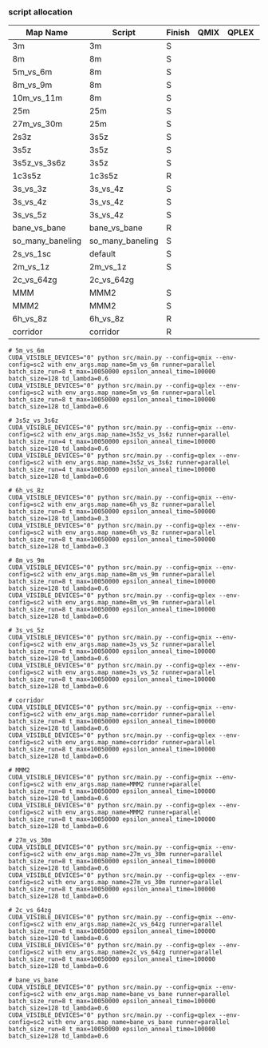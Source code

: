### script allocation

| Map Name         | Script           | Finish | QMIX | QPLEX | VDN  | MAPPO | HAPPO |
| ---------------- | ---------------- | ------ | ---- | ----- | ---- | ----- | ----- |
| 3m               | 3m               |   S    |      |       |      |       |       |
| 8m               | 8m               |   S    |      |       |      |       |       |
| 5m_vs_6m         | 8m               |   S    |      |       |      |       |       |
| 8m_vs_9m         | 8m               |   S    |      |       |      |       |       |
| 10m_vs_11m       | 8m               |   S    |      |       |      |       |       |
| 25m              | 25m              |   S    |      |       |      |       |       |
| 27m_vs_30m       | 25m              |   S    |      |       |      |       |       |
| 2s3z             | 3s5z             |   S    |      |       |      |       |       |
| 3s5z             | 3s5z             |   S    |      |       |      |       |       |
| 3s5z_vs_3s6z     | 3s5z             |   S    |      |       |      |       |       |
| 1c3s5z           | 1c3s5z           |   R    |      |       |      |       |       |
| 3s_vs_3z         | 3s_vs_4z         |   S    |      |       |      |       |       |
| 3s_vs_4z         | 3s_vs_4z         |   S    |      |       |      |       |       |
| 3s_vs_5z         | 3s_vs_4z         |   S    |      |       |      |       |       |
| bane_vs_bane     | bane_vs_bane     |   R    |      |       |      |       |       |
| so_many_baneling | so_many_baneling |   S    |      |       |      |       |       |
| 2s_vs_1sc        | default          |   S    |      |       |      |       |       |
| 2m_vs_1z         | 2m_vs_1z         |   S    |      |       |      |       |       |
| 2c_vs_64zg       | 2c_vs_64zg       |        |      |       |      |       |       |
| MMM              | MMM2             |   S    |      |       |      |       |       |
| MMM2             | MMM2             |   S    |      |       |      |       |       |
| 6h_vs_8z         | 6h_vs_8z         |   R    |      |       |      |       |       |
| corridor         | corridor         |   R    |      |       |      |       |       |

~~~
# 5m_vs_6m
CUDA_VISIBLE_DEVICES="0" python src/main.py --config=qmix --env-config=sc2 with env_args.map_name=5m_vs_6m runner=parallel batch_size_run=8 t_max=10050000 epsilon_anneal_time=100000 batch_size=128 td_lambda=0.6
CUDA_VISIBLE_DEVICES="0" python src/main.py --config=qplex --env-config=sc2 with env_args.map_name=5m_vs_6m runner=parallel batch_size_run=8 t_max=10050000 epsilon_anneal_time=100000 batch_size=128 td_lambda=0.6

# 3s5z_vs_3s6z
CUDA_VISIBLE_DEVICES="0" python src/main.py --config=qmix --env-config=sc2 with env_args.map_name=3s5z_vs_3s6z runner=parallel batch_size_run=4 t_max=10050000 epsilon_anneal_time=100000 batch_size=128 td_lambda=0.6
CUDA_VISIBLE_DEVICES="0" python src/main.py --config=qplex --env-config=sc2 with env_args.map_name=3s5z_vs_3s6z runner=parallel batch_size_run=4 t_max=10050000 epsilon_anneal_time=100000 batch_size=128 td_lambda=0.6

# 6h_vs_8z
CUDA_VISIBLE_DEVICES="0" python src/main.py --config=qmix --env-config=sc2 with env_args.map_name=6h_vs_8z runner=parallel batch_size_run=8 t_max=10050000 epsilon_anneal_time=500000 batch_size=128 td_lambda=0.3
CUDA_VISIBLE_DEVICES="0" python src/main.py --config=qplex --env-config=sc2 with env_args.map_name=6h_vs_8z runner=parallel batch_size_run=8 t_max=10050000 epsilon_anneal_time=500000 batch_size=128 td_lambda=0.3

# 8m_vs_9m
CUDA_VISIBLE_DEVICES="0" python src/main.py --config=qmix --env-config=sc2 with env_args.map_name=8m_vs_9m runner=parallel batch_size_run=8 t_max=10050000 epsilon_anneal_time=100000 batch_size=128 td_lambda=0.6
CUDA_VISIBLE_DEVICES="0" python src/main.py --config=qplex --env-config=sc2 with env_args.map_name=8m_vs_9m runner=parallel batch_size_run=8 t_max=10050000 epsilon_anneal_time=100000 batch_size=128 td_lambda=0.6

# 3s_vs_5z
CUDA_VISIBLE_DEVICES="0" python src/main.py --config=qmix --env-config=sc2 with env_args.map_name=3s_vs_5z runner=parallel batch_size_run=8 t_max=10050000 epsilon_anneal_time=100000 batch_size=128 td_lambda=0.6
CUDA_VISIBLE_DEVICES="0" python src/main.py --config=qplex --env-config=sc2 with env_args.map_name=3s_vs_5z runner=parallel batch_size_run=8 t_max=10050000 epsilon_anneal_time=100000 batch_size=128 td_lambda=0.6

# corridor
CUDA_VISIBLE_DEVICES="0" python src/main.py --config=qmix --env-config=sc2 with env_args.map_name=corridor runner=parallel batch_size_run=8 t_max=10050000 epsilon_anneal_time=100000 batch_size=128 td_lambda=0.6
CUDA_VISIBLE_DEVICES="0" python src/main.py --config=qplex --env-config=sc2 with env_args.map_name=corridor runner=parallel batch_size_run=8 t_max=10050000 epsilon_anneal_time=100000 batch_size=128 td_lambda=0.6

# MMM2
CUDA_VISIBLE_DEVICES="0" python src/main.py --config=qmix --env-config=sc2 with env_args.map_name=MMM2 runner=parallel batch_size_run=8 t_max=10050000 epsilon_anneal_time=100000 batch_size=128 td_lambda=0.6
CUDA_VISIBLE_DEVICES="0" python src/main.py --config=qplex --env-config=sc2 with env_args.map_name=MMM2 runner=parallel batch_size_run=8 t_max=10050000 epsilon_anneal_time=100000 batch_size=128 td_lambda=0.6

# 27m_vs_30m
CUDA_VISIBLE_DEVICES="0" python src/main.py --config=qmix --env-config=sc2 with env_args.map_name=27m_vs_30m runner=parallel batch_size_run=8 t_max=10050000 epsilon_anneal_time=100000 batch_size=128 td_lambda=0.6
CUDA_VISIBLE_DEVICES="0" python src/main.py --config=qplex --env-config=sc2 with env_args.map_name=27m_vs_30m runner=parallel batch_size_run=8 t_max=10050000 epsilon_anneal_time=100000 batch_size=128 td_lambda=0.6

# 2c_vs_64zg
CUDA_VISIBLE_DEVICES="0" python src/main.py --config=qmix --env-config=sc2 with env_args.map_name=2c_vs_64zg runner=parallel batch_size_run=8 t_max=10050000 epsilon_anneal_time=100000 batch_size=128 td_lambda=0.6
CUDA_VISIBLE_DEVICES="0" python src/main.py --config=qplex --env-config=sc2 with env_args.map_name=2c_vs_64zg runner=parallel batch_size_run=8 t_max=10050000 epsilon_anneal_time=100000 batch_size=128 td_lambda=0.6

# bane_vs_bane
CUDA_VISIBLE_DEVICES="0" python src/main.py --config=qmix --env-config=sc2 with env_args.map_name=bane_vs_bane runner=parallel batch_size_run=8 t_max=10050000 epsilon_anneal_time=100000 batch_size=128 td_lambda=0.6
CUDA_VISIBLE_DEVICES="0" python src/main.py --config=qplex --env-config=sc2 with env_args.map_name=bane_vs_bane runner=parallel batch_size_run=8 t_max=10050000 epsilon_anneal_time=100000 batch_size=128 td_lambda=0.6
~~~
